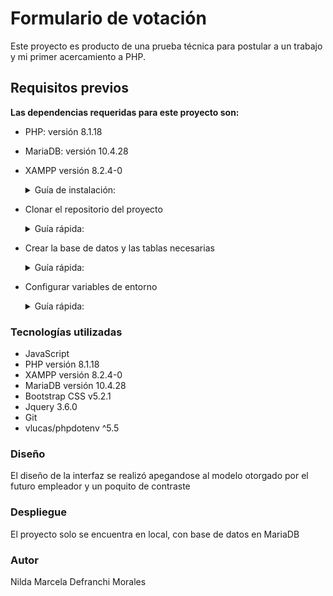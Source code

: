 # **Formulario de votación**

Este proyecto es producto de una prueba técnica para postular a un trabajo y mi primer acercamiento a PHP. 

## **Requisitos previos**

__Las dependencias requeridas para este proyecto son:__

- PHP: versión 8.1.18 

- MariaDB: versión 10.4.28

- XAMPP versión 8.2.4-0 



    <details>


    <summary>Guía de instalación:</summary>


    Luego de descargar en este link: (https://www.apachefriends.org/es/index.html)
    
    Abrir la terminal en descargas y ponemos el siguiente comando: `sudo chmod +x ./xampp-linux-x64-8.2.4-0-installer.run` 

    luego ejecutamos sudo `./xampp-linux-x64-8.2.4-0-installer.run`

    y se abrirá una ventana donde solo debemos dar siguiente hasta terminar y cerrar.


    Para ejecutar la interfaz grafica se debe usar el siguiente comando: `sudo ./manager-linux-x64.run`

    en la interfaz grafica, ir a 'Manage Servers/start all' y activar los tres campos (si la última no se activa, es que falta instalar lib, para eso, usa el siguiente comando: `sudo dnf install libnsl` y listo.

    Luego ir al navegador y poner la siguiente URL: (http://localhost/dashboard/phpMyAdmin)
 

    __Configuracion global:__

    Ingresar con: `sudo nano/etc/profile`

    no tocar nada y bajar al final donde pondremos lo siguiente: `export PATH=”$PATH:/opt/lampp/bin`

    volver al inicio y probar con este comando: `php —version`, si nos muestra la información es que ya esta configurado globalmente.


    __Para ingresar por la terminal:__

    `sudo chown -R usuario:grupos /opt/lampp/htdocs`
    (para saber cuál es tu usuario se usa: `whoami` y para ver los grupos: `groups usuario`)

        
    </details>


- Clonar el repositorio del proyecto 

    <details>


    <summary>Guía rápida:</summary>


    <sub>Abre una terminal o línea de comandos en tu sistema operativo y navega hasta el directorio donde deseas clonar el repositorio, ejecuta el siguiente comando: `git clone https://github.com/ndef10/formulario-votacion.git`</sub>


    </details>


-  Crear la base de datos y las tablas necesarias

    <details>


    <summary>Guía rápida:</summary>


    <small>Script se encuentra en la carpeta SQL dentro del proyecto (se llama: formulario.sql)

    Con el servidor iniciado abre una terminal, en caso de no tener configurada una contraseña puedes usar el siguiente comando: `mysql -u root -p`
    (si tienes una contraseña configurada para el usuario "root", se te solicitará ingresarla después de ejecutar el comando)

    Una vez que estés conectado a la base de datos, puedes importar el script con el siguiente comando: `source /ruta/al/formulario.sql`
    (modificar la ruta dependiendo de su ubicación)</small>

    </details>



- Configurar variables de entorno

    <details>


    <summary>Guía rápida:</summary>


    Se crearon variables de entorno con la libreria: vlucas/phpdotenv


    </details>



### **Tecnologías utilizadas**

- JavaScript
- PHP versión 8.1.18
- XAMPP versión 8.2.4-0
- MariaDB versión 10.4.28
- Bootstrap CSS v5.2.1
- Jquery 3.6.0 
- Git
- vlucas/phpdotenv ^5.5



### **Diseño**

El diseño de la interfaz se realizó apegandose al modelo otorgado por el futuro empleador y un poquito de contraste



### **Despliegue**

El proyecto solo se encuentra en local, con base de datos en MariaDB



### **Autor**

Nilda Marcela Defranchi Morales